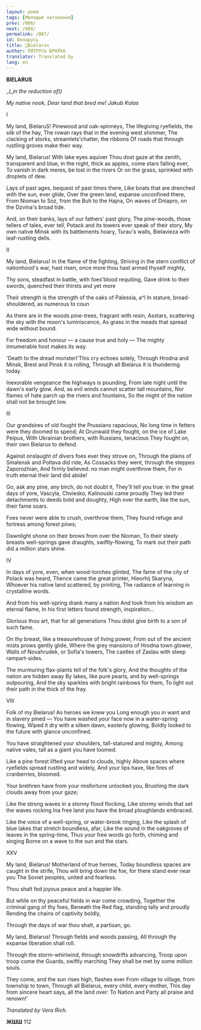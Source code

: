 ```yaml
---
layout: poem
tags: [Мелодыя натхнення]
prev: /086/
next: /088/
permalink: /087/
id: Беларусь
title: 🚧Bielarus
author: ПЯТРУСЬ БРОЎКА
translator: Translated by 
lang: en
---
```




  

  

**BIELARUS**

_(__in_  _the reduction_  _of))_

  

_My native nook, Dear_  _land_  _that_  _bred_  _me! Jakub Kolas_

I

My land, BielaruS! Pinewood and oak-spinneys, The lifegiving ryefields, the silk of the hay, The rowan rays that in the evening west shimmer, The clacking of storks, streamlets'chatter, the ribbons Of roads that through rustling groves make their way.

My land, Bielarus! With lake eyes aquiver Thou dost gaze at the zenith, transparent and blue, in  the night, thick as apples, come stars falling ever, To vanish in dark meres, be lost in the rivers Or on the grass, sprinkled with droplets of dew.

Lays of past ages, bequest of past times there, Like boats that are drenched with the sun, ever glide, Over  the green land, expanse unconfined there, From Nioman to Soz, from the Buh to the Hajna, On waves of Dniapro, on the Dzvina's broad tide.

And, on their banks, lays of our fathers' past glory, The pine-woods, those tellers of tales, ever tell, Potack and its towers ever speak of their story, My  own native Minsk with its battlements hoary, Turau's walls, Bielavieza with leaf-rustling dells.

II

My land, Bielarus! In the flame of the fighting, Striving in the stern conflict of nationhood's war, hast risen, once more thou hast armed thyself mighty,

Thy sons, steadfast in battle, with foes'blood requiting, Gave drink to their swords, quenched their thirsts and yet more

Their strength is the strength of the oaks of Palessia, a^l  In stature, broad-shouldered, as numerous to coun

  
As there are in the woods pine-trees, fragrant with resin, Asstars, scattering the sky with the moon's luminiscence, As grass in the meads that spread wide without bound.

For freedom and honour — a cause true and holy — The mighty innumerable host makes its way.

'Death to the dread monsterl'This cry echoes solely, Through Hrodna and Minsk, Brest and Pinsk it is rolling, Through all Bielarus it is thundering today.

Inexorable vengeance the highways is pounding, From late night until the dawn's early glow. And, as evil winds cannot scatter tall mountains, Nor flames of hate parch up the rivers and fountains, So  the might of the nation shall not be brought low.

Ill

Our grandsires of old fought the Prussians rapacious, No long time in fetters were they doomed to spend; At Grunwald they fought, on the ice of Lake Peipus, With Ukrainian brothers, with Russians, tenacious They fought on, their own Bielarus to defend.

Against onslaught of divers foes ever they strove on, Through the plains of Smalensk and Poltava did ride, As Cossacks they went, through the steppes Zaporozhian, And firmly believed: no man might overthrow them, For in truth eternal their land did abide!

Go, ask any pine, any birch, do not doubt it, They'll tell you true: in the great days of yore, Vascyla, Chviesko, Kalinouski came proudly They led their detachments to deeds bold and doughty, High over the earth, like the sun, their fame soars.

Foes never were able to crush, overthrow them, They found refuge and fortress among forest pines;

Dawnlight shone on their brows from over the Nioman, To their steely breasts well-springs gave draughts, swiftly-flowing, To  mark  out their path did a million stars shine.

IV

In  days of yore, even, when wood-torches glinted, The  fame of the city of Polack was heard, Thence came the great printer, Hieorhij Skaryna, Whoever his native land scattered, by printing, The radiance of learning in crystalline words.

And from his well-spring drank many a nation And  took  from his wisdom an eternal flame, In his first letters found strength, inspiration...

Glorious thou art, that for all generations Thou didst give birth to a son of such fame.

On thy breast, like a treasurehouse of living power, From out of the ancient mists prows gently glide, Where the grey mansions of Hrodna town glower, Walls of Novahrudek, or Sofia's towers, The castles of Zaslau with steep rampart-sides.

The murmuring flax-plants tell of the folk's glory, And the thoughts of the nation are hidden away By lakes, like pure pearls, and by well-springs outpouring, And the sky sparkles with bright rainbows for them, To light out their path in the thick of the fray.

VIII

Folk of my Bielarus! As heroes we knew you Long enough you in want and in slavery pined — You have washed your face now in a water-spring flowing, Wiped it dry with a silken dawn, easterly glowing, Boldly looked to the future with glance unconfined.

You have straightened your shoulders, tall-statured and mighty, Among native vales, tall as a giant you have loomed.

Like a pine forest lifted your head to clouds, highly Above spaces where ryefields spread rustling and widely, And  your lips have, like fires of cranberries, bloomed.


Your brethren have from your misfortune unlocked you, Brushing the dark clouds away from your gaze;

Like the strong waves in a stormy flood flocking, Like stormy winds that set the waves rocking Ina free land you have the broad ploughlands embraced.

Like the voice of a well-spring, or water-brook ringing, Like  the splash of blue lakes that stretch boundless, afar, Like the sound in the oakgroves of leaves in the spring-time, Thus your free words go forth, chiming and singing Borne on a wave to the sun and the stars.

XXV

My land, Bielarus! Motherland of true heroes, Today boundless spaces are caught in the strife, Thou will bring down the foe, for there stand ever near you The Soviet peoples, united and fearless.

Thou shalt fed joyous peace and a happier life.

But while on thy peaceful fields in war come crowding, Together the criminal gang of thy foes, Beneath the Red flag, standing tally and proudly Rending the chains of captivity boldly,

Through the days of war thou shalt, a partisan, go.

My land, Bielarus! Through fields and woods passing, All through thy expanse liberation shall roll.

Through the storm-whirlwind, through snowdrifts advancing, Troop upon troop come the Guards, swiftly marching They shall be met by some million souls.

They come, and the sun rises high, flashes ever From village to village, from township to town, Through all Bielarus, every child, every mother, This day  from sincere heart says, all the land over: To Nation and Party all praise and renown!'

_Translated by Vera Rich._

  

**ЖШШ** 112
